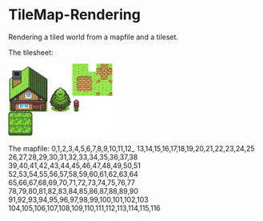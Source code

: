 # TileMap-Rendering
Rendering a tiled world from a mapfile and a tileset. 

The tilesheet:

![tileset](tilemap.png)


The mapfile:
0,1,2,3,4,5,6,7,8,9,10,11,12_
13,14,15,16,17,18,19,20,21,22,23,24,25
26,27,28,29,30,31,32,33,34,35,36,37,38
39,40,41,42,43,44,45,46,47,48,49,50,51
52,53,54,55,56,57,58,59,60,61,62,63,64
65,66,67,68,69,70,71,72,73,74,75,76,77
78,79,80,81,82,83,84,85,86,87,88,89,90
91,92,93,94,95,96,97,98,99,100,101,102,103
104,105,106,107,108,109,110,111,112,113,114,115,116
